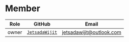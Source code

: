 # Member

|Role|GitHub|Email|
|-|-|-|
|owner|[`JetsadaWijit`](https://github.com/JetsadaWijit)|jetsadawijit@outlook.com|
